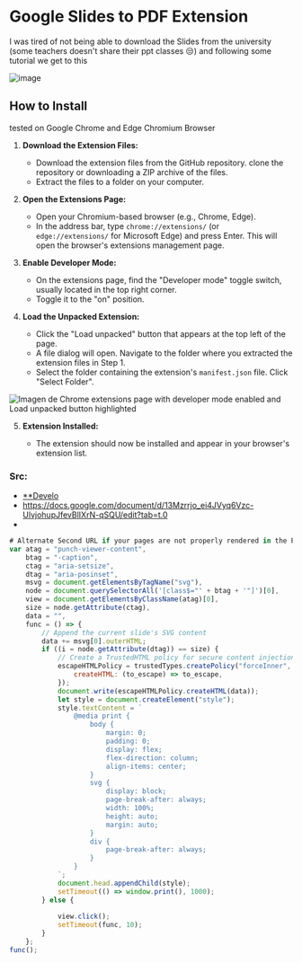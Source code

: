 # Google Slides to PDF Extension
I was tired of not being able to download the Slides from the university (some teachers doesn't share their ppt classes 😒) and following some tutorial we get to this

![image](https://github.com/user-attachments/assets/f4d5133b-cb30-45c3-85a3-74937578de75)

## How to Install
tested on Google Chrome and Edge Chromium Browser


1.  **Download the Extension Files:**
    
    -   Download the extension files from the GitHub repository. clone the repository or downloading a ZIP archive of the files.
    -   Extract the files to a folder on your computer.
        
2.  **Open the Extensions Page:**
    
    -   Open your Chromium-based browser (e.g., Chrome, Edge).
    -   In the address bar, type `chrome://extensions/` (or `edge://extensions/` for Microsoft Edge) and press Enter. This will open the browser's extensions management page.
        
3.  **Enable Developer Mode:**
    
    -   On the extensions page, find the "Developer mode" toggle switch, usually located in the top right corner.
    -   Toggle it to the "on" position.
        
4.  **Load the Unpacked Extension:**
    
    -   Click the "Load unpacked" button that appears at the top left of the page.
    -   A file dialog will open. Navigate to the folder where you extracted the extension files in Step 1.
    -   Select the folder containing the extension's `manifest.json` file. Click "Select Folder".
        

![Imagen de Chrome extensions page with developer mode enabled and Load unpacked button highlighted](https://encrypted-tbn2.gstatic.com/images?q=tbn:ANd9GcQSEGcPabVsffWtDjoPDu_1cZH98J4OgE7UECjPpFG6ljfFiG2Ko582gmkN0xH0)

5.  **Extension Installed:**
    
    -   The extension should now be installed and appear in your browser's extension list.
        

### Src:
-   [**Develo](https://www.youtube.com/watch?v=BwO_dMqO7iI)
-   https://docs.google.com/document/d/13Mzrrjo_ei4JVyq6Vzc-UlvjohupJfevBlIXrN-qSQU/edit?tab=t.0
-
```javascript
# Alternate Second URL if your pages are not properly rendered in the PDF/PPT
var atag = "punch-viewer-content", 
    btag = "-caption", 
    ctag = "aria-setsize", 
    dtag = "aria-posinset", 
    msvg = document.getElementsByTagName("svg"), 
    node = document.querySelectorAll('[class$="' + btag + '"]')[0], 
    view = document.getElementsByClassName(atag)[0], 
    size = node.getAttribute(ctag), 
    data = "", 
    func = () => { 
        // Append the current slide's SVG content
        data += msvg[0].outerHTML; 
        if ((i = node.getAttribute(dtag)) == size) { 
            // Create a TrustedHTML policy for secure content injection
            escapeHTMLPolicy = trustedTypes.createPolicy("forceInner", { 
                createHTML: (to_escape) => to_escape, 
            });
            document.write(escapeHTMLPolicy.createHTML(data));
            let style = document.createElement("style");
            style.textContent = `
                @media print {
                    body {
                        margin: 0;
                        padding: 0;
                        display: flex;
                        flex-direction: column;
                        align-items: center;
                    }
                    svg {
                        display: block;
                        page-break-after: always;
                        width: 100%;
                        height: auto;
                        margin: auto;
                    }
                    div {
                        page-break-after: always;
                    }
                }
            `;
            document.head.appendChild(style);
            setTimeout(() => window.print(), 1000);
        } else {
        
            view.click(); 
            setTimeout(func, 10); 
        }
    };
func();
```


